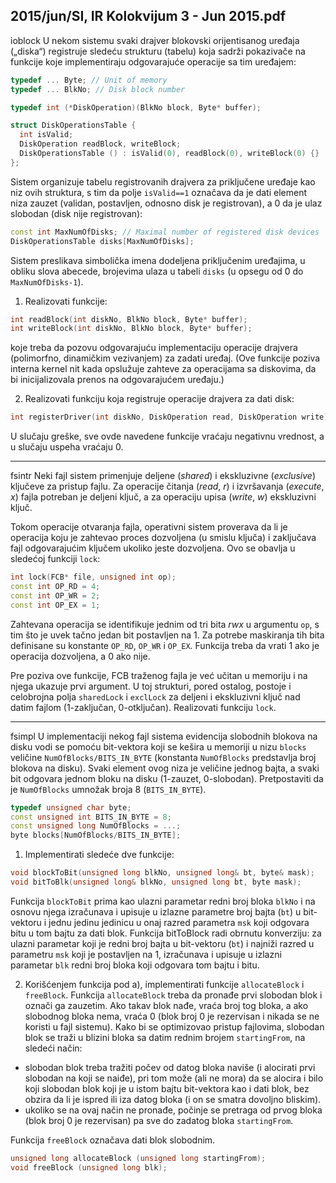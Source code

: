 2015/jun/SI, IR Kolokvijum 3 - Jun 2015.pdf
--------------------------------------------------------------------------------
ioblock
U nekom sistemu svaki drajver blokovski orijentisanog uređaja („diska“) registruje sledeću
strukturu (tabelu) koja sadrži pokazivače na funkcije koje implementiraju odgovarajuće
operacije sa tim uređajem:
```cpp
typedef ... Byte; // Unit of memory
typedef ... BlkNo; // Disk block number

typedef int (*DiskOperation)(BlkNo block, Byte* buffer);

struct DiskOperationsTable {
  int isValid;
  DiskOperation readBlock, writeBlock;
  DiskOperationsTable () : isValid(0), readBlock(0), writeBlock(0) {}
};
```
Sistem organizuje tabelu registrovanih drajvera za priključene uređaje kao niz ovih struktura,
s tim da polje `isValid==1` označava da je dati element niza zauzet (validan, postavljen,
odnosno disk je registrovan), a 0 da je ulaz slobodan (disk nije registrovan):
```cpp
const int MaxNumOfDisks; // Maximal number of registered disk devices
DiskOperationsTable disks[MaxNumOfDisks];
```
Sistem preslikava simbolička imena dodeljena priključenim uređajima, u obliku slova
abecede, brojevima ulaza u tabeli `disks` (u opsegu od 0 do `MaxNumOfDisks-1`).

1. Realizovati funkcije:
```cpp
int readBlock(int diskNo, BlkNo block, Byte* buffer);
int writeBlock(int diskNo, BlkNo block, Byte* buffer);
```
koje treba da pozovu odgovarajuću implementaciju operacije drajvera (polimorfno,
dinamičkim vezivanjem) za zadati uređaj. (Ove funkcije poziva interna kernel nit kada
opslužuje zahteve za operacijama sa diskovima, da bi inicijalizovala prenos na odgovarajućem
uređaju.)

2. Realizovati funkciju koja registruje operacije drajvera za dati disk:
```cpp
int registerDriver(int diskNo, DiskOperation read, DiskOperation write);
```

U slučaju greške, sve ovde navedene funkcije vraćaju negativnu vrednost, a u slučaju uspeha
vraćaju 0.

--------------------------------------------------------------------------------
fsintr
Neki fajl sistem primenjuje deljene (*shared*) i ekskluzivne (*exclusive*) ključeve za pristup
fajlu. Za operacije čitanja (*read*, *r*) i izvršavanja (*execute*, *x*) fajla potreban je deljeni ključ, a
za operaciju upisa (*write*, *w*) ekskluzivni ključ.

Tokom operacije otvaranja fajla, operativni sistem proverava da li je operacija koju je
zahtevao proces dozvoljena (u smislu ključa) i zaključava fajl odgovarajućim ključem ukoliko
jeste dozvoljena. Ovo se obavlja u sledećoj funkciji `lock`:
```cpp
int lock(FCB* file, unsigned int op);
const int OP_RD = 4;
const int OP_WR = 2;
const int OP_EX = 1;
```
Zahtevana operacija se identifikuje jednim od tri bita *rwx* u argumentu `op`, s tim što je uvek
tačno jedan bit postavljen na 1. Za potrebe maskiranja tih bita definisane su konstante `OP_RD`,
`OP_WR` i `OP_EX`. Funkcija treba da vrati 1 ako je operacija dozvoljena, a 0 ako nije.

Pre poziva ove funkcije, FCB traženog fajla je već učitan u memoriju i na njega ukazuje prvi
argument. U toj strukturi, pored ostalog, postoje i celobrojna polja `sharedLock` i `exclLock` za
deljeni i ekskluzivni ključ nad datim fajlom (1-zaključan, 0-otključan).
Realizovati funkciju `lock`.

--------------------------------------------------------------------------------
fsimpl
U implementaciji nekog fajl sistema evidencija slobodnih blokova na disku vodi se pomoću
bit-vektora koji se kešira u memoriji u nizu `blocks` veličine `NumOfBlocks/BITS_IN_BYTE`
(konstanta `NumOfBlocks` predstavlja broj blokova na disku). Svaki element ovog niza je
veličine jednog bajta, a svaki bit odgovara jednom bloku na disku (1-zauzet, 0-slobodan).
Pretpostaviti da je `NumOfBlocks` umnožak broja 8 (`BITS_IN_BYTE`).
```cpp
typedef unsigned char byte;
const unsigned int BITS_IN_BYTE = 8;
const unsigned long NumOfBlocks = ...;
byte blocks[NumOfBlocks/BITS_IN_BYTE];
```
1. Implementirati sledeće dve funkcije:
```cpp
void blockToBit(unsigned long blkNo, unsigned long& bt, byte& mask);
void bitToBlk(unsigned long& blkNo, unsigned long bt, byte mask);
```
Funkcija `blockToBit` prima kao ulazni parametar redni broj bloka `blkNo` i na osnovu njega
izračunava i upisuje u izlazne parametre broj bajta (`bt`) u bit-vektoru i jednu jedinu jedinicu u
onaj razred parametra `msk` koji odgovara bitu u tom bajtu za dati blok. Funkcija bitToBlock
radi obrnutu konverziju: za ulazni parametar koji je redni broj bajta u bit-vektoru (`bt`) i najniži
razred u parametru `msk` koji je postavljen na 1, izračunava i upisuje u izlazni parametar `blk`
redni broj bloka koji odgovara tom bajtu i bitu.

2. Korišćenjem funkcija pod a), implementirati funkcije `allocateBlock` i `freeBlock`.
Funkcija `allocateBlock` treba da pronađe prvi slobodan blok i označi ga zauzetim. Ako
takav blok nađe, vraća broj tog bloka, a ako slobodnog bloka nema, vraća 0 (blok broj 0 je
rezervisan i nikada se ne koristi u fajl sistemu). Kako bi se optimizovao pristup fajlovima,
slobodan blok se traži u blizini bloka sa datim rednim brojem `startingFrom`, na sledeći
način:

- slobodan blok treba tražiti počev od datog bloka naviše (i alocirati prvi slobodan na
koji se naiđe), pri tom može (ali ne mora) da se alocira i bilo koji slobodan blok koji je
u istom bajtu bit-vektora kao i dati blok, bez obzira da li je ispred ili iza datog bloka (i
on se smatra dovoljno bliskim).
- ukoliko se na ovaj način ne pronađe, počinje se pretraga od prvog bloka (blok broj 0 je
rezervisan) pa sve do zadatog bloka `startingFrom`.

Funkcija `freeBlock` označava dati blok slobodnim.
```cpp
unsigned long allocateBlock (unsigned long startingFrom);
void freeBlock (unsigned long blk);
```
